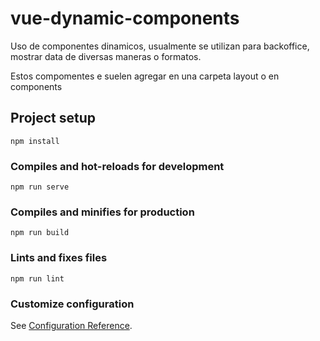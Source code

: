 # vue-dynamic-components
Uso de componentes dinamicos, usualmente se utilizan para backoffice, mostrar data de diversas maneras o formatos.

Estos compomentes e suelen agregar en una carpeta layout o en components
## Project setup
```
npm install
```

### Compiles and hot-reloads for development
```
npm run serve
```

### Compiles and minifies for production
```
npm run build
```

### Lints and fixes files
```
npm run lint
```

### Customize configuration
See [Configuration Reference](https://cli.vuejs.org/config/).
